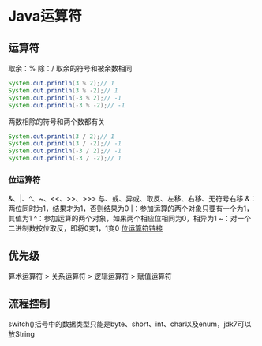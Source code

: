 # Java运算符

## 运算符

取余：%
除：/
取余的符号和被余数相同

~~~java
System.out.println(3 % 2);// 1
System.out.println(3 % -2);// 1
System.out.println(-3 % 2);// -1
System.out.println(-3 % -2);// -1
~~~

两数相除的符号和两个数都有关

~~~ java
System.out.println(3 / 2);// 1
System.out.println(3 / -2);// -1
System.out.println(-3 / 2);// -1
System.out.println(-3 / -2);// 1
~~~

### 位运算符

&、|、^、~、<<、>>、>>>
与、或、异或、取反、左移、右移、无符号右移
&：两位同时为1，结果才为1，否则结果为0
|：参加运算的两个对象只要有一个为1，其值为1
^：参加运算的两个对象，如果两个相应位相同为0，相异为1
~：对一个二进制数按位取反，即将0变1，1变0
[位运算符链接](https://www.runoob.com/w3cnote/bit-operation.html)

## 优先级

算术运算符 > 关系运算符 > 逻辑运算符 > 赋值运算符

## 流程控制

switch()括号中的数据类型只能是byte、short、int、char以及enum，jdk7可以放String